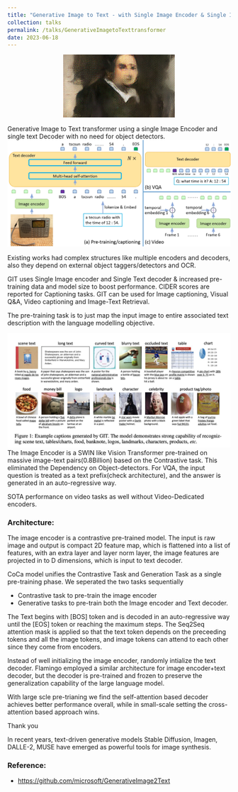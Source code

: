 ```yaml
---
title: "Generative Image to Text - with Single Image Encoder & Single Image Decoder"
collection: talks
permalink: /talks/GenerativeImagetoTexttransformer
date: 2023-06-18
---
```


<p align="center" width="100%">
    <img width="50%" src="/assets/images/gan/pic.jpg">
</p>

Generative Image to Text transformer using a single Image Encoder and single text Decoder with no need for object detectors.
![](../assets/images/git_img1.png)

Existing works had complex structures like multiple encoders and decoders, also they depend on external object taggers/detectors and OCR.

GIT uses Single Image encoder and Single Text decoder & increased pre-training data and model size to boost performance. CIDER scores are reported for Captioning tasks. GIT can be used for Image captioning, Visual Q&A, Video captioning and Image-Text Retrieval. 

The pre-training task is to just map the input image to entire associated text description with the language modelling objective.

![](../assets/images/git_img2.png)
The Image Encoder is a SWIN like Vision Transformer pre-trained on massive image-text pairs(0.8Billion) based on the Contrastive task. This eliminated the Dependency on Object-detectors. For VQA, the input question is treated as a text prefix(check architecture), and the answer is generated in an auto-regressive way.

SOTA performance on video tasks as well without Video-Dedicated encoders.

### Architecture:
The image encoder is a contrastive pre-trained model. The input is raw image and output is compact 2D feature map, which is flattened into a list of features, with an extra layer and layer norm layer, the image features are projected in to D dimensions, which is input to text decoder.

CoCa model unifies the Contrastive Task and Generation Task as a single pre-training phase. We seperated the two tasks sequentially
- Contrastive task to pre-train the image encoder
- Generative tasks to pre-train both the Image encoder and Text decoder.

The Text begins with [BOS] token and is decoded in an auto-regressive way until the [EOS] token or reaching the maximum steps. The Seq2Seq attention mask is applied so that the text token depends on the preceeding tokens and all the image tokens, and image tokens can attend to each other since they come from encoders. 

Instead of well initializing the image encoder, randomly intialize the text decoder.  Flamingo employed a similar architecture for image encoder+text decoder, but the decoder is pre-trained and frozen to preserve the generalization capability of the large language model.

With large scle pre-trianing we find the self-attention based decoder achieves better performance overall, while in small-scale setting the cross-attention based approach wins.


Thank you

In recent years, text-driven generative models Stable Diffusion, Imagen, DALLE-2, MUSE have emerged as powerful tools for image synthesis.

### Reference:
- https://github.com/microsoft/GenerativeImage2Text

